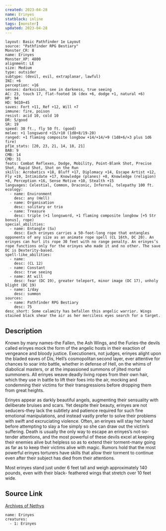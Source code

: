 ```yaml
---
created: 2023-04-28
name: Erinyes
statblock: inline
tags: [monster]
updated: 2023-04-28
---
```

```statblock
layout: Basic Pathfinder 1e Layout
source: "Pathfinder RPG Bestiary"
Monster_CR: 8
name: Erinyes
Monster_XP: 4800
alignment: LE
size: Medium
type: outsider
subtype: (devil, evil, extraplanar, lawful)
INI: +6
perception: +16
senses: darkvision, see in darkness, true seeing
AC: 23, touch 17, flat-footed 16 (dex +6, dodge +1, natural +6)
HP: 94
HD: 9d10+45
saves: Fort +11, Ref +12, Will +7
immune: fire, poison
resist: acid 10, cold 10
DR: 5/good
SR: 19
speed: 30 ft., fly 50 ft. (good)
melee: +1 longsword +15/+10 (1d8+8/19-20)
ranged: +1 flaming composite longbow +14/+14/+9 (1d8+6/×3 plus 1d6 fire)
pf1e_stats: [20, 23, 21, 14, 18, 21]
BAB: 9
CMB: 14
CMD: 31
feats: Combat Reflexes, Dodge, Mobility, Point-Blank Shot, Precise Shot, Rapid Shot, Shot on the Run
skills: Acrobatics +18, Bluff +17, Diplomacy +14, Escape Artist +12, Fly +19, Intimidate +17, Knowledge (planes) +8, Knowledge (religion) +8, Perception +16, Sense Motive +10, Stealth +15
languages: Celestial, Common, Draconic, Infernal, telepathy 100 ft.
ecology:
  - name: Environment
    desc: any (Hell)
  - name: Organisation
    desc: solitary or trio
  - name: Treasure
    desc: triple (+1 longsword, +1 flaming composite longbow [+5 Str bonus], rope)
special_abilities:
  - name: Entangle (Su)
    desc: Each erinyes carries a 50-foot-long rope that entangles opponents of any size as an animate rope spell (CL 16th, DC 20). An erinyes can hurl its rope 30 feet with no range penalty. An erinyes’s rope functions only for the erinyes who made it and no other. The save DC is Dexterity-based.
spell-like_abilities:
  - name:
    desc: (CL 12)
  - name: Constant
    desc: true seeing
  - name: At will
    desc: fear (DC 19), greater teleport, minor image (DC 17), unholy blight (DC 19)
  - name: 1/day
    desc: summon
sources:
  - name: Pathfinder RPG Bestiary
    desc: 75
desc_short: Some calamity has befallen this angelic warrior. Wings stained black shear the air as her merciless eyes search for a target.
```
## Description
Known by many names-the Fallen, the Ash Wings, and the Furies-the devils called erinyes mock the form of the angelic hosts in their exaction of vengeance and bloody justice. Executioners, not judges, erinyes alight upon the bladed eaves of Dis, Hell’s cosmopolitan second layer, ever attentive for chances to soar into battle, whether in defense of Hell, on the whims of diabolical masters, or at the impassioned summons of jilted mortal summoners. All erinyes weave deadly living ropes from their own hair, which they use in battle to lift their foes into the air, mocking and condemning their victims for their transgressions before dropping them from great heights.

Erinyes appear as darkly beautiful angels, augmenting their sensuality with deliberate bruises and scars. Yet despite their beauty, erinyes are not seducers-they lack the subtlety and patience required for such fine emotional manipulations, and instead vastly prefer to solve their problems with swift and excruciating violence. Often, an erinyes will stay her hand before attempting to slay a foe simply so she can draw out the victim’s suffering. Death is usually the only way to escape an erinyes’s not-so-tender attentions, and the most powerful of these devils excel at keeping their enemies alive but helpless so as to extend their torment-many going as far as to keep their victims alive with magic. Rumors hold that the most powerful erinyes torturers have skills that allow their torment to continue even after their subject has died from their attentions.

Most erinyes stand just under 6 feet tall and weigh approximately 140 pounds, even with their black- feathered wings that stretch over 10 feet wide.
## Source Link
[Archives of Nethys](https://aonprd.com/MonsterDisplay.aspx?ItemName=Erinyes)
```encounter-table
name: Erinyes
creatures:
  - 1: Erinyes
```
